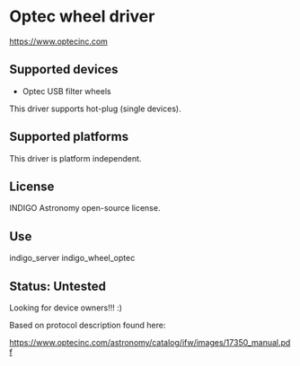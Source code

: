 # Optec wheel driver

https://www.optecinc.com

## Supported devices

* Optec USB filter wheels

This driver supports hot-plug (single devices).

## Supported platforms

This driver is platform independent.

## License

INDIGO Astronomy open-source license.

## Use

indigo_server indigo_wheel_optec

## Status: Untested

Looking for device owners!!! :)

Based on protocol description found here:

https://www.optecinc.com/astronomy/catalog/ifw/images/17350_manual.pdf
